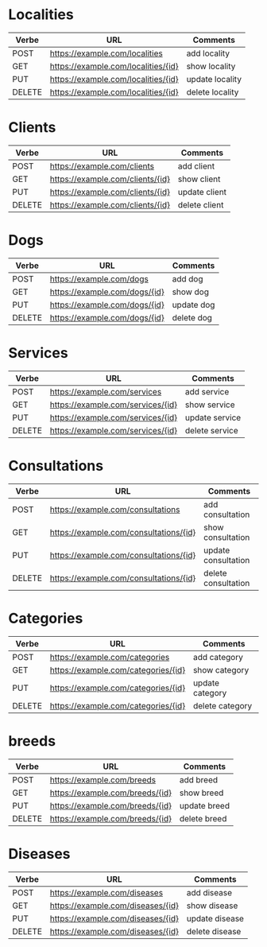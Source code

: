 # Localities
| Verbe  | URL                                 | Comments        |
| ------ | ----------------------------------- | --------------- |
| POST   | https://example.com/localities      | add locality    |
| GET    | https://example.com/localities/{id} | show locality   |
| PUT    | https://example.com/localities/{id} | update locality |
| DELETE | https://example.com/localities/{id} | delete locality |

# Clients
| Verbe  | URL                              | Comments      |
| ------ | -------------------------------- | ------------- |
| POST   | https://example.com/clients      | add client    |
| GET    | https://example.com/clients/{id} | show client   |
| PUT    | https://example.com/clients/{id} | update client |
| DELETE | https://example.com/clients/{id} | delete client |

# Dogs
| Verbe  | URL                           | Comments   |
| ------ | ----------------------------- | ---------- |
| POST   | https://example.com/dogs      | add dog    |
| GET    | https://example.com/dogs/{id} | show dog   |
| PUT    | https://example.com/dogs/{id} | update dog |
| DELETE | https://example.com/dogs/{id} | delete dog |

# Services
| Verbe  | URL                               | Comments       |
| ------ | --------------------------------- | -------------- |
| POST   | https://example.com/services      | add service    |
| GET    | https://example.com/services/{id} | show service   |
| PUT    | https://example.com/services/{id} | update service |
| DELETE | https://example.com/services/{id} | delete service |

# Consultations
| Verbe  | URL                                    | Comments            |
| ------ | -------------------------------------- | ------------------- |
| POST   | https://example.com/consultations      | add consultation    |
| GET    | https://example.com/consultations/{id} | show consultation   |
| PUT    | https://example.com/consultations/{id} | update consultation |
| DELETE | https://example.com/consultations/{id} | delete consultation |

# Categories
| Verbe  | URL                                 | Comments        |
| ------ | ----------------------------------- | --------------- |
| POST   | https://example.com/categories      | add category    |
| GET    | https://example.com/categories/{id} | show category   |
| PUT    | https://example.com/categories/{id} | update category |
| DELETE | https://example.com/categories/{id} | delete category |

# breeds
| Verbe  | URL                             | Comments     |
| ------ | ------------------------------- | ------------ |
| POST   | https://example.com/breeds      | add breed    |
| GET    | https://example.com/breeds/{id} | show breed   |
| PUT    | https://example.com/breeds/{id} | update breed |
| DELETE | https://example.com/breeds/{id} | delete breed |

# Diseases
| Verbe  | URL                               | Comments       |
| ------ | --------------------------------- | -------------- |
| POST   | https://example.com/diseases      | add disease    |
| GET    | https://example.com/diseases/{id} | show disease   |
| PUT    | https://example.com/diseases/{id} | update disease |
| DELETE | https://example.com/diseases/{id} | delete disease |